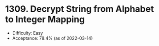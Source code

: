 # 1309. Decrypt String from Alphabet to Integer Mapping
- Difficulty: Easy
- Acceptance: 78.4% (as of 2022-03-14)
